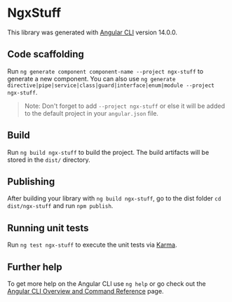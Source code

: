 # NgxStuff

This library was generated with [Angular CLI](https://github.com/angular/angular-cli) version 14.0.0.

## Code scaffolding

Run `ng generate component component-name --project ngx-stuff` to generate a new component. You can also use `ng generate directive|pipe|service|class|guard|interface|enum|module --project ngx-stuff`.
> Note: Don't forget to add `--project ngx-stuff` or else it will be added to the default project in your `angular.json` file. 

## Build

Run `ng build ngx-stuff` to build the project. The build artifacts will be stored in the `dist/` directory.

## Publishing

After building your library with `ng build ngx-stuff`, go to the dist folder `cd dist/ngx-stuff` and run `npm publish`.

## Running unit tests

Run `ng test ngx-stuff` to execute the unit tests via [Karma](https://karma-runner.github.io).

## Further help

To get more help on the Angular CLI use `ng help` or go check out the [Angular CLI Overview and Command Reference](https://angular.io/cli) page.
